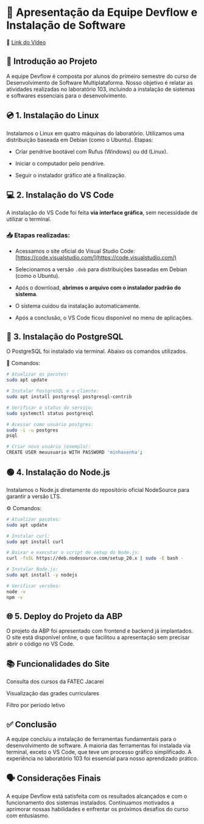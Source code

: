 # 🎥 Apresentação da Equipe Devflow e Instalação de Software
🔗 [Link do Vídeo](https://youtu.be/uV6GRuS7C3M)

## 🧠 Introdução ao Projeto
A equipe Devflow é composta por alunos do primeiro semestre do curso de Desenvolvimento de Software Multiplataforma.
Nosso objetivo é relatar as atividades realizadas no laboratório 103, incluindo a instalação de sistemas e softwares essenciais para o desenvolvimento.

## 💿 1. Instalação do Linux
Instalamos o Linux em quatro máquinas do laboratório. Utilizamos uma distribuição baseada em Debian (como o Ubuntu).
Etapas:

- Criar pendrive bootável com Rufus (Windows) ou dd (Linux).

- Iniciar o computador pelo pendrive.

- Seguir o instalador gráfico até a finalização.

## 💻 2. Instalação do VS Code

A instalação do VS Code foi feita **via interface gráfica**, sem necessidade de utilizar o terminal.

### 📥 Etapas realizadas:

- Acessamos o site oficial do Visual Studio Code:  
   [https://code.visualstudio.com/](https://code.visualstudio.com/)

- Selecionamos a versão `.deb` para distribuições baseadas em Debian (como o Ubuntu).

- Após o download, **abrimos o arquivo com o instalador padrão do sistema**.

- O sistema cuidou da instalação automaticamente.

- Após a conclusão, o VS Code ficou disponível no menu de aplicações.

## 🐘 3. Instalação do PostgreSQL
O PostgreSQL foi instalado via terminal. Abaixo os comandos utilizados.

🔧 Comandos:
```bash
# Atualizar os pacotes:
sudo apt update

# Instalar PostgreSQL e o cliente:
sudo apt install postgresql postgresql-contrib

# Verificar o status do serviço:
sudo systemctl status postgresql

# Acessar como usuário postgres:
sudo -i -u postgres
psql

# Criar novo usuário (exemplo):
CREATE USER meuusuario WITH PASSWORD 'minhasenha';
```

## 🟢 4. Instalação do Node.js
Instalamos o Node.js diretamente do repositório oficial NodeSource para garantir a versão LTS.

⚙️ Comandos:
```bash
# Atualizar pacotes:
sudo apt update

# Instalar curl:
sudo apt install curl

# Baixar e executar o script de setup do Node.js:
curl -fsSL https://deb.nodesource.com/setup_20.x | sudo -E bash -

# Instalar Node.js:
sudo apt install -y nodejs

# Verificar versões:
node -v
npm -v
```

## 🌐 5. Deploy do Projeto da ABP
O projeto da ABP foi apresentado com frontend e backend já implantados.
O site está disponível online, o que facilitou a apresentação sem precisar abrir o código no VS Code.

## 📚 Funcionalidades do Site
Consulta dos cursos da FATEC Jacareí

Visualização das grades curriculares

Filtro por período letivo

## ✅ Conclusão
A equipe concluiu a instalação de ferramentas fundamentais para o desenvolvimento de software.
A maioria das ferramentas foi instalada via terminal, exceto o VS Code, que teve um processo gráfico simplificado.
A experiência no laboratório 103 foi essencial para nosso aprendizado prático.

## 🗣️ Considerações Finais
A equipe Devflow está satisfeita com os resultados alcançados e com o funcionamento dos sistemas instalados.
Continuamos motivados a aprimorar nossas habilidades e enfrentar os próximos desafios do curso com entusiasmo.

